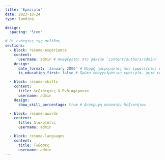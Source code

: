 ```yaml
---
title: 'Εμπειρία'
date: 2023-10-24
type: landing

design:
  spacing: '5rem'

# Οι ενότητες της σελίδας
sections:
  - block: resume-experience
    content:
      username: admin # Αναφέρεται στο φάκελο `content/authors/admin/`
    design:
      date_format: 'January 2006' # Μορφή ημερομηνίας που εμφανίζεται στην εμπειρία
      is_education_first: false # Πρώτα επαγγελματική εμπειρία, μετά εκπαίδευση

  - block: resume-skills
    content:
      title: Δεξιότητες & Ενδιαφέροντα
      username: admin
    design:
      show_skill_percentage: true # Απόκρυψη ποσοστών δεξιοτήτων

  - block: resume-awards
    content:
      title: Διακρίσεις
      username: admin

  - block: resume-languages
    content:
      title: Γλώσσες
      username: admin
---
```

